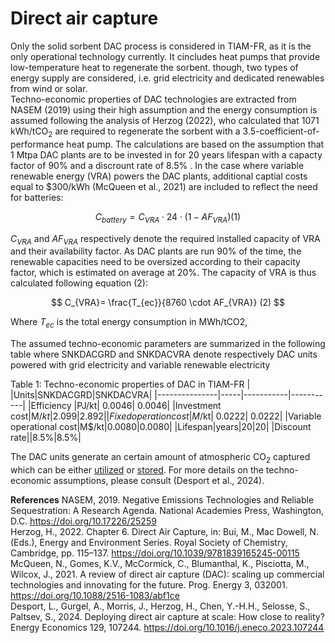 # Direct air capture

Only the solid sorbent DAC process is considered in TIAM-FR, as it is the only operational technology currently. It cincludes heat pumps that provide low-temperature heat to regenerate the sorbent.
though, two types of energy supply are considered, i.e. grid electricity and dedicated renewables from wind or solar.  
Techno-economic properties of DAC technologies are extracted from NASEM (2019) using their high assumption and the energy consumption is assumed following the analysis of Herzog (2022), who calculated that 1071 kWh/tCO<sub>2</sub> are required to regenerate the sorbent with a 3.5-coefficient-of-performance heat pump. The calculations are based on the assumption that 1 Mtpa DAC plants are to be invested in for 20 years lifespan with a capacty factor of 90% and a discrount rate of 8.5% . 
In the case where variable renewable energy (VRA) powers the DAC plants, additional captial costs equal to $300/kWh (McQueen et al., 2021) are included to reflect the need for batteries:

$$
C_{battery} = C_{VRA} \cdot 24 \cdot (1-AF_{VRA}) (1)
$$

$C_{VRA}$ and $AF_{VRA}$ respectively denote the required installed capacity of VRA and their availability factor. As DAC plants are run 90% of the time, the renewable capacities need to be oversized according to their capacity factor, which is estimated on average at 20%. The capacity of VRA is thus calculated following equation (2): 

$$
C_{VRA}= \frac{T_{ec}}{8760 \cdot AF_{VRA}} (2)
$$

Where $T_{ec}$ is the total energy consumption in MWh/tCO2,

The assumed techno-economic parameters are summarized in the following table where SNKDACGRD and SNKDACVRA denote respectively DAC units powered with grid electricity and variable renewable electricity

Table 1: Techno-economic properties of DAC in TIAM-FR
|               |Units|SNKDACGRD|SNKDACVRA|
|---------------|-----|-----------|-----------|
|Efficiency     |PJ/kt|     0.0046|     0.0046|
|Investment cost|M$/kt|      2.099| 2.892     |
|Fixed operation cost|M$/kt|      0.0222| 0.0222|
|Variable operational cost|M$/kt|0.0080|0.0080|
|Lifespan|years|20|20|
|Discount rate||8.5%|8.5%|

The DAC units generate an certain amount of atmospheric CO<sub>2</sub> captured which can be either [utilized](/energy-sectors/supply/synthetic-fuels.md) or [stored](/non-energy-sectors/CO2-transport-and-storage.md). For more details on the techno-economic assumptions, please consult (Desport et al., 2024).

**References**
NASEM, 2019. Negative Emissions Technologies and Reliable Sequestration: A Research Agenda. National Academies Press, Washington, D.C. https://doi.org/10.17226/25259  
Herzog, H., 2022. Chapter 6. Direct Air Capture, in: Bui, M., Mac Dowell, N. (Eds.), Energy and Environment Series. Royal Society of Chemistry, Cambridge, pp. 115–137. https://doi.org/10.1039/9781839165245-00115  
McQueen, N., Gomes, K.V., McCormick, C., Blumanthal, K., Pisciotta, M., Wilcox, J., 2021. A review of direct air capture (DAC): scaling up commercial technologies and innovating for the future. Prog. Energy 3, 032001. https://doi.org/10.1088/2516-1083/abf1ce  
Desport, L., Gurgel, A., Morris, J., Herzog, H., Chen, Y.-H.H., Selosse, S., Paltsev, S., 2024. Deploying direct air capture at scale: How close to reality? Energy Economics 129, 107244. https://doi.org/10.1016/j.eneco.2023.107244
